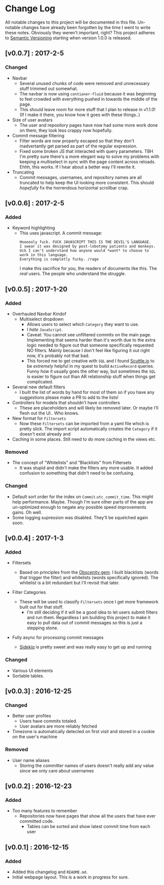 # Change Log
All notable changes to this project will be documented in this file. Un-notable changes have already
been forgotten by the time I went to write these notes. Obviously they weren't important, right?
This project adheres to [Semantic Versioning](http://semver.org/) starting when version 1.0.0 is released.

## [v0.0.7] : 2017-2-5
### Changed
- Navbar
  - Several unused chunks of code were removed and unnecessary stuff trimmed out somewhat. 
  - The navbar is now using `contianer-fluid` because it was beginning to feel crowded with everything
  pushed in towards the middle of the page.
  - This should leave room for more stuff that I plan to release in v1.1.0! (If I make it there, 
  you know how it goes with these things..)
- Size of user avatars
  - The user and repository pages have now had some more work done on them, they look less crappy now
  hopefully. 
- Commit message filtering
  - Filter words are now properly escaped so that they don't inadvertantly get parsed as part of the
  regular expression.
  - Fixed some broken JS that interacted with query parameters. TBH I'm pretty sure there's a more 
  elegant way to solve my problems with keeping a multiselect in sync with the page content across
  reloads. Ehhh, this works. If I hear about a better way I'll rewrite it.
- Truncating
  - Commit messages, usernames, and repository names are all truncated to help keep the UI looking
  more consistent. This should *hopefully* fix the horrendous horizontal scrollbar crap.
  
## [v0.0.6] : 2017-2-5
### Added
- Keyword highlighting
  - This uses javascript. A commit message:
    ```
    Hoooooly fuck. FUCK JAVASCRIPT THIS IS THE DEVIL'S LANGUAGE. 
    I swear it was designed by post-lobotomy patients and monkeys. 
    Uck I can't understand how anyone would *want* to choose to work in this language. 
    Everything is completly fucky. /rage
    ```
    I make this sacrifice for you, the readers of documents like this. The *real* users.
    The people who understand the struggle.
  
## [v0.0.5] : 2017-1-20
### Added
- Overhauled Navbar Kindof
  - Multiselect dropdown
    - Allows users to select which `Category` they want to use.
    - I *hate* `JavaScript`.
    - Caveat: You cannot see unfiltered commits on the main page. Implementing that seems harder than it's worth
      due to the extra logic needed to figure out that someone specifically requested NO filters.
      Mainly because I don't feel like figuring it out right now, it's probably not that bad.
    - This forced me to get creative with `SQL` and I found [Scuttle.io](http://www.scuttle.io/) to be *extremely* 
      helpful in my quest to build `ActiveRecord` queries. Funny how it usually goes the other way, but sometimes
      the `SQL` is easier to figure out than AR relationship stuff when things get complicated.
- Several new default filters
  - I built the list of words by hand for most of them so if you have any suggestions please make a PR to add to the lists!
- Controllers for models that shouldn't have controllers
  - These are placeholders and will likely be removed later. Or maybe I'll flesh out the UI.. Who knows.
- New format for `Filtersets`
  - Now these `Filtersets` can be imported from a yaml file which is pretty slick. The import script automatically
  creates the `Category` if it doesn't exist already and
- Caching in some places. Still need to do more caching in the views etc.
  
### Removed
- The concept of "Whitelists" and "Blacklists" from Filtersets
    - It was stupid and didn't make the filters any more usable. It added confusion to something that didn't need to be
    confusing.
    
### Changed
- Default sort order for the index on `Commit`.`utc_commit_time`. This might help performance. Maybe. Though I'm sure
other parts of the app are un-optimized enough to negate any possible speed improvements gains. Oh well.
- Some logging supression was disabled. They'll be squelched again soon.


## [v0.0.4] : 2017-1-3
### Added
- Filtersets
  - Based on principles from the [Obscenity gem](https://github.com/tjackiw/obscenity).
  I built blacklists (words that trigger the filter) and whitelists (words specifically ignored). 
  The whitelist is a bit redundant but I'll revisit that later.
- Filter Categories
  - These will be used to classify `Filtersets` once I get more framework built out for that stuff.
    - I'm still deciding if it will be a good idea to let users submit filters and run them.
    Regardless I am building this project to make it easy to pull data out of commit messages so 
    this is just a stepping stone.
    
- Fully async for processing commit messages
  - [Sidekiq](http://sidekiq.org/) is pretty sweet and was really easy to get up and running  
  
### Changed
- Various UI elements
- Sortable tables.

## [v0.0.3] : 2016-12-25
### Changed
- Better user profiles
  - Users have commits totaled.
  - User avatars are more reliably fetched
- Timezone is automatically detected on first visit and stored in a cookie on the user's machine

### Removed
- User name aliases
  - Storing the committer names of users doesn't really add any value since we only care about usernames

## [v0.0.2] : 2016-12-23
### Added
- Too many features to remember
  - Repositories now have pages that show all the users that have ever committed code.
    - Tables can be sorted and show latest commit time from each user

## [v0.0.1] : 2016-12-15
### Added
- Added this changelog and `README.md`.
- Initial webpage layout. This is a work in progress for sure.

